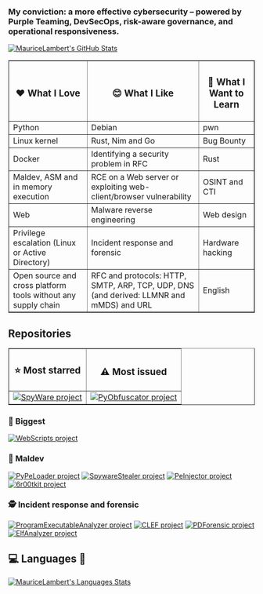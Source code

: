 ### My conviction: a more effective cybersecurity – powered by Purple Teaming, DevSecOps, risk-aware governance, and operational responsiveness.

[![MauriceLambert's GitHub Stats](https://github-readme-stats.vercel.app/api?username=MauriceLambert&theme=dark&show_icons=true)](https://github.com/MauriceLambert)

<table border="1">
  <thead>
    <tr>
      <th><h3>&#x2764; What I Love</h3></th>
      <th><h3>&#x1F60A; What I Like</h3></th>
      <th><h3>&#x1F4D6; What I Want to Learn</h3></th>
    </tr>
  </thead>
  <tbody>
    <tr>
      <td>Python</td>
      <td>Debian</td>
      <td>pwn</td>
    </tr>
    <tr>
      <td>Linux kernel</td>
      <td>Rust, Nim and Go</td>
      <td>Bug Bounty</td>
    </tr>
    <tr>
      <td>Docker</td>
      <td>Identifying a security problem in RFC</td>
      <td>Rust</td>
    </tr>
    <tr>
      <td>Maldev, ASM and in memory execution</td>
      <td>RCE on a Web server or exploiting web-client/browser vulnerability</td>
      <td>OSINT and CTI</td>
    </tr>
    <tr>
      <td>Web</td>
      <td>Malware reverse engineering</td>
      <td>Web design</td>
    </tr>
    <tr>
      <td>Privilege escalation (Linux or Active Directory)</td>
      <td>Incident response and forensic</td>
      <td>Hardware hacking</td>
    </tr>
    <tr>
      <td>Open source and cross platform tools without any supply chain</td>
      <td>RFC and protocols: HTTP, SMTP, ARP, TCP, UDP, DNS (and derived: LLMNR and mMDS) and URL</td>
      <td>English</td>
    </tr>
  </tbody>
</table>

## Repositories

<table border="1">
  <thead>
    <tr>
      <th><h3>&#x2b50; Most starred</h3></th>
      <th><h3>&#x26A0;&#xFE0F; Most issued</h3></th>
    </tr>
  </thead>
  <tbody>
    <tr>
      <td><a href="https://github.com/MauriceLambert/SpyWare"><img alt="SpyWare project" src="https://github-readme-stats.vercel.app/api/pin/?username=MauriceLambert&repo=SpyWare&cache_seconds=86400&theme=tokyonight"></a></td>
      <td><a href="https://github.com/MauriceLambert/PyObfuscator"><img alt="PyObfuscator project" src="https://github-readme-stats.vercel.app/api/pin/?username=MauriceLambert&repo=PyObfuscator&cache_seconds=86400&theme=tokyonight"></a></td></td>
    </tr>
  </tbody>
</table>

### &#x1F3E2; Biggest

[![WebScripts project](https://github-readme-stats.vercel.app/api/pin/?username=MauriceLambert&repo=WebScripts&cache_seconds=86400&theme=tokyonight)](https://github.com/MauriceLambert/WebScripts)

### &#x1F9A0; Maldev

[![PyPeLoader project](https://github-readme-stats.vercel.app/api/pin/?username=MauriceLambert&repo=PyPeLoader&cache_seconds=86400&theme=tokyonight)](https://github.com/MauriceLambert/PyPeLoader)
[![SpywareStealer project](https://github-readme-stats.vercel.app/api/pin/?username=MauriceLambert&repo=SpywareStealer&cache_seconds=86400&theme=tokyonight)](https://github.com/MauriceLambert/SpywareStealer)
[![PeInjector project](https://github-readme-stats.vercel.app/api/pin/?username=MauriceLambert&repo=PeInjector&cache_seconds=86400&theme=tokyonight)](https://github.com/MauriceLambert/PeInjector)
[![6r00tkit project](https://github-readme-stats.vercel.app/api/pin/?username=MauriceLambert&repo=6r00tkit&cache_seconds=86400&theme=tokyonight)](https://github.com/MauriceLambert/6r00tkit)

### &#x1F575;&#xFE0F; Incident response and forensic 

[![ProgramExecutableAnalyzer project](https://github-readme-stats.vercel.app/api/pin/?username=MauriceLambert&repo=ProgramExecutableAnalyzer&cache_seconds=86400&theme=tokyonight)](https://github.com/MauriceLambert/ProgramExecutableAnalyzer)
[![CLEF project](https://github-readme-stats.vercel.app/api/pin/?username=MauriceLambert&repo=CLEF&cache_seconds=86400&theme=tokyonight)](https://github.com/MauriceLambert/CLEF)
[![PDForensic project](https://github-readme-stats.vercel.app/api/pin/?username=MauriceLambert&repo=PDForensic&cache_seconds=86400&theme=tokyonight)](https://github.com/MauriceLambert/PDForensic)
[![ElfAnalyzer project](https://github-readme-stats.vercel.app/api/pin/?username=MauriceLambert&repo=ElfAnalyzer&cache_seconds=86400&theme=tokyonight)](https://github.com/MauriceLambert/ElfAnalyzer)

## &#x1F4BB; Languages &#x1F40D;

[![MauriceLambert's Languages Stats](https://github-readme-stats.vercel.app/api/top-langs/?username=MauriceLambert&exclude_repo=mauricelambert.github.io&hide=html,css,Makefile,powershell&langs_count=20&theme=tokyonight)](https://github.com/MauriceLambert)
